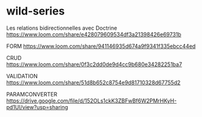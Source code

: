 # wild-series
Les relations bidirectionnelles avec Doctrine
https://www.loom.com/share/e428079609534df3a21398426e69731b

FORM
https://www.loom.com/share/941146935d674a9f9341f335ebcc44ed

CRUD
https://www.loom.com/share/0f3c2dd0de9d4cc9b680e34282251ba7

VALIDATION
https://www.loom.com/share/51d8b652c8754e9d81710328d67755d2

PARAMCONVERTER
https://drive.google.com/file/d/152OLs1ckK3ZBFwBf6W2PMrHKyH-pd1UI/view?usp=sharing




